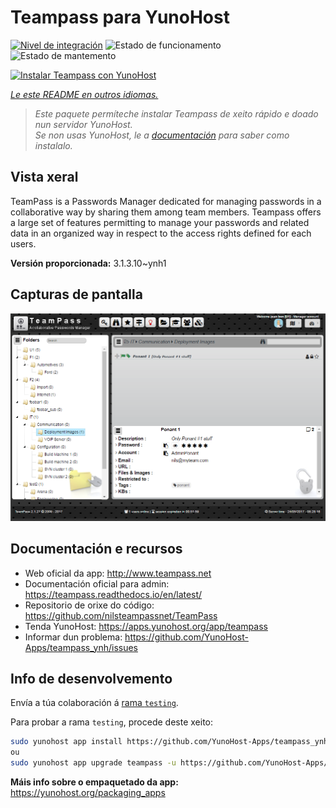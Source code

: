 <!--
NOTA: Este README foi creado automáticamente por <https://github.com/YunoHost/apps/tree/master/tools/readme_generator>
NON debe editarse manualmente.
-->

# Teampass para YunoHost

[![Nivel de integración](https://apps.yunohost.org/badge/integration/teampass)](https://ci-apps.yunohost.org/ci/apps/teampass/)
![Estado de funcionamento](https://apps.yunohost.org/badge/state/teampass)
![Estado de mantemento](https://apps.yunohost.org/badge/maintained/teampass)

[![Instalar Teampass con YunoHost](https://install-app.yunohost.org/install-with-yunohost.svg)](https://install-app.yunohost.org/?app=teampass)

*[Le este README en outros idiomas.](./ALL_README.md)*

> *Este paquete permíteche instalar Teampass de xeito rápido e doado nun servidor YunoHost.*  
> *Se non usas YunoHost, le a [documentación](https://yunohost.org/install) para saber como instalalo.*

## Vista xeral

TeamPass is a Passwords Manager dedicated for managing passwords in a collaborative way by sharing them among team members.
Teampass offers a large set of features permitting to manage your passwords and related data in an organized way in respect to the access rights defined for each users.


**Versión proporcionada:** 3.1.3.10~ynh1

## Capturas de pantalla

![Captura de pantalla de Teampass](./doc/screenshots/screenshot.png)

## Documentación e recursos

- Web oficial da app: <http://www.teampass.net>
- Documentación oficial para admin: <https://teampass.readthedocs.io/en/latest/>
- Repositorio de orixe do código: <https://github.com/nilsteampassnet/TeamPass>
- Tenda YunoHost: <https://apps.yunohost.org/app/teampass>
- Informar dun problema: <https://github.com/YunoHost-Apps/teampass_ynh/issues>

## Info de desenvolvemento

Envía a túa colaboración á [rama `testing`](https://github.com/YunoHost-Apps/teampass_ynh/tree/testing).

Para probar a rama `testing`, procede deste xeito:

```bash
sudo yunohost app install https://github.com/YunoHost-Apps/teampass_ynh/tree/testing --debug
ou
sudo yunohost app upgrade teampass -u https://github.com/YunoHost-Apps/teampass_ynh/tree/testing --debug
```

**Máis info sobre o empaquetado da app:** <https://yunohost.org/packaging_apps>
